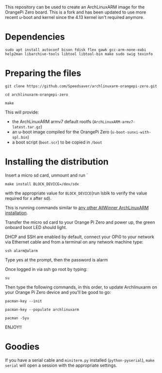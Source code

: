 This repository can be used to create an ArchLinuxARM image for the OrangePi
Zero board. This is a fork and has been updated to use more recent u-boot and kernel since the 4.13 kernel isn't required anymore.

Dependencies
============
```
sudo apt install autoconf bison fdisk flex gawk gcc-arm-none-eabi help2man libarchive-tools libtool libtool-bin make sudo swig texinfo
```
Preparing the files
===================
```
git clone https://github.com/Speedsaver/archlinuxarm-orangepi-zero.git
```
```
cd archlinuxarm-orangepi-zero
```
```
make
```


This will provide:

- the ArchLinuxARM armv7 default rootfs (`ArchLinuxARM-armv7-latest.tar.gz`)
- an u-boot image compiled for the OrangePi Zero (`u-boot-sunxi-with-spl.bin`)
- a boot script (`boot.scr`) to be copied in `/boot`


Installing the distribution
===========================

Insert a micro sd card, unmount and run `
```
make install BLOCK_DEVICE=/dev/sdx
```
with the appropriate value for
`BLOCK_DEVICE`(run lsblk to verify the value required for x after sd).

This is running commands similar to [any other AllWinner ArchLinuxARM
installation][alarm-allwinner].

[alarm-allwinner]: https://archlinuxarm.org/platforms/armv7/allwinner/.

Transfer the micro sd card to your Orange Pi Zero and power up, the green onboard boot LED should light.

DHCP and SSH are enabled by default, connect your OPi0 to your network via Ethernet cable and from a terminal on any network machine type:

```
ssh alarm@alarm
```
Type yes at the prompt, then the password is alarm

Once logged in via ssh go root by typing:

```
su
```
Then type the following commands, in this order, to update Archlinuxarm on your Orange Pi Zero device and you'll be good to go:

```
pacman-key --init
```
```
pacman-key --populate archlinuxarm
```
```
pacman -Syu
```

ENJOY!!

Goodies
=======

If you have a serial cable and `miniterm.py` installed (`python-pyserial`),
`make serial` will open a session with the appropriate settings.
